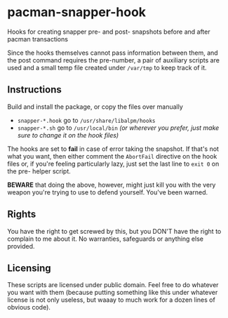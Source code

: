 pacman-snapper-hook
===

Hooks for creating snapper pre- and post- snapshots before and after pacman transactions

Since the hooks themselves cannot pass information between them, and the post command requires the pre-number, a pair of auxiliary scripts are used and a small temp file created under `/var/tmp` to keep track of it.

Instructions
---

Build and install the package, or copy the files over manually

 - `snapper-*.hook` go to `/usr/share/libalpm/hooks`
 - `snapper-*.sh` go to `/usr/local/bin` *(or wherever you prefer, just make sure to change it on the hook files)*

The hooks are set to **fail** in case of error taking the snapshot. If that's not what you want, then either comment the `AbortFail` directive on the hook files or, if you're feeling particularly lazy, just set the last line to `exit 0` on the pre- helper script.

**BEWARE** that doing the above, however, might just kill you with the very weapon you're trying to use to defend yourself. You've been warned.

Rights
---

You have the right to get screwed by this, but you DON'T have the right to complain to me about it. No warranties, safeguards or anything else provided.

Licensing
---

These scripts are licensed under public domain. Feel free to do whatever you want with them (because putting something like this under whatever license is not only useless, but waaay to much work for a dozen lines of obvious code).
